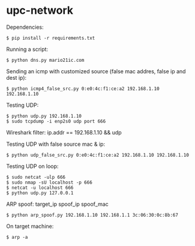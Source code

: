 # upc-network

Dependencies:
```
$ pip install -r requirements.txt
```

Running a script:
```
$ python dns.py mario21ic.com
```

Sending an icmp with customized source (false mac addres, false ip and dest ip):
```
$ python icmp4_false_src.py 0:e0:4c:f1:ce:a2 192.168.1.10  192.168.1.10
```

Testing UDP:
```
$ python udp.py 192.168.1.10
$ sudo tcpdump -i enp2s0 udp port 666
```
Wireshark filter: ip.addr == 192.168.1.10 && udp

Testing UDP with false source mac & ip:
```
$ python udp_false_src.py 0:e0:4c:f1:ce:a2 192.168.1.10 192.168.1.10
```

Testing UDP on loop:
```
$ sudo netcat -ulp 666
$ sudo nmap -sU localhost -p 666
$ netcat -u localhost 666
$ python udp.py 127.0.0.1
```

ARP spoof:
target_ip spoof_ip spoof_mac
```
$ python arp_spoof.py 192.168.1.10 192.168.1.1 3c:06:30:0c:8b:67
```
On target machine:
```
$ arp -a
```

